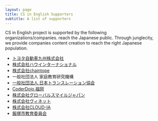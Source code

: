 ```yaml
---
layout: page
title: CS in English Supporters
subtitle: A list of supporters
---
```

CS in English project is supported by the following organizations/companies.
  reach the Japanese public. Through junglecity, we provide companies
  content creation to reach the right Japanese population.
- [トヨタ自動車九州株式会社](https://www.toyota-kyushu.com/)
- [株式会社ハウインターナショナル](https://www.haw.co.jp/)
- [株式会社chaintope](https://www.chaintope.com/)
- 一般社団法人 家庭教育研究機構　
- [一般社団法人 日本トランスレーション協会](https://www.japantranslation-association.com/)
- [CoderDojo 福岡](https://www.facebook.com/CoderDojoFukuoka/)
- [株式会社グローバルスマイルジャパン](https:.//https://globalsmile-japan.com/)
- [株式会社ヴィネット](https://www.vinet.co.jp/)
- [株式会社CLOUD-IA](https://www.facebook.com/CloudIA.JP/)
- [飯塚市教育委員会](http://www.city.iizuka.lg.jp/kyoiku/kyoiku/inkai/index.html)



